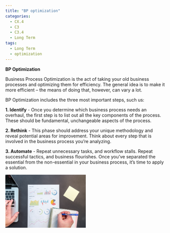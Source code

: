 ```yaml
---
title: "BP optimization"
categories:
  - CX.4
  - C3
  - C3.4
  - Long Term
tags:
  - Long Term
  - optimization
---
```


**BP Optimization**

Business Process Optimization is the act of taking your old business processes and optimizing them for efficiency. The general idea is to make it more efficient – the means of doing that, however, can vary a lot. 

BP Optimization includes the three most important steps, such us:

**1. Identify** - Once you determine which business process needs an overhaul, the first step is to list out all the key components of the process. These should be fundamental, unchangeable aspects of the process.

**2. Rethink** - This phase should address your unique methodology and reveal potential areas for improvement. Think about every step that is involved in the business process you’re analyzing.

**3. Automate** - Repeat unnecessary tasks, and workflow stalls. Repeat successful tactics, and business flourishes. Once you’ve separated the essential from the non-essential in your business process, it’s time to apply a solution.


<img src="https://github.com/ADOxx-org/DISRUPT-Knowledge-Base/blob/master/assets/images/charts-computer-data-669615.jpg" width="50%" height="50%">
